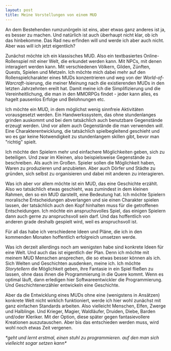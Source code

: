 ```yaml
---
layout: post
title: Meine Vorstellungen von einem MUD
---
```


An dem Bestehenden rumzunörgeln ist eins, aber etwas ganz anderes ist ja, es besser zu machen. Und natürlich ist auch überhaupt nicht klar, ob ich das hinbekomme. Das Rad neu erfinden will und werde ich aber auch nicht. Aber was will ich jetzt eigentlich?

Zunächst möchte ich ein klassisches MUD. Also ein textbasiertes Online-Rollenspiel mit einer Welt, die erkundet werden kann. Mit NPCs, mit denen interagiert werden kann. Mit verschiedenen Völkern, Gilden, Zünften, Quests, Spielen und Metzeln. Ich möchte mich dabei mehr auf den Rollenspielcharakter eines MUDs konzentrieren und weg von der *World-of-Warcraft*-isierung, die meiner Meinung nach die existierenden MUDs in den letzten Jahrzehnten ereilt hat. Damit meine ich die Simplifizierung und die Vereinheitlichung, die man in den MMORPGs findet - jeder kann alles, es hagelt pausenlos Erfolge und Belohnungen etc. 

Ich möchte ein MUD, in dem möglichst wenig sinnfreie Aktivitäten vorausgesetzt werden. Ein Handwerkssystem, das ohne stundenlanges grinden auskommt und bei dem tatsächlich auch benutzbare Gegenstände erzeugt werden. Und vor allem auch Gegenstände die man verwenden *will*. Eine Charakterentwicklung, die tatsächlich spielbegleitend geschieht und wo es gar keine Notwendigkeit zu stundenlangem skillen gibt, bevor man "richtig" spielt. 

Ich möchte den Spielern mehr und einfachere Möglichkeiten geben, sich zu beteiligen. Und zwar im Kleinen, also beispielsweise Gegenstände zu beschreiben. Als auch im Großen. Spieler sollen die Möglichkeit haben, Waren zu produzieren und anzubieten. Aber auch Dörfer und Städte zu gründen, sich selbst zu organisieren und dabei mit anderen zu interagieren. 

Was ich aber vor allem möchte ist ein MUD, das eine Geschichte erzählt. Also wo tatsächlich etwas geschieht, was zumindest in dem kleinen Rahmen, den so ein MUD darstellt, eine Bedeutung hat. Ich möchte Spielern moralische Entscheidungen abverlangen und sie einen Charakter spielen lassen, der tatsächlich auch den Kopf hinhalten muss für die getroffenen Entscheidungen. Ich möchte ein anspruchsvolles Spiel, das einigen Spielern dann auch gerne *zu* anspruchsvoll sein darf. Und das hoffentlich von anderen grade deshalb gespielt wird, weil es anspruchsvoll ist.

Für all das habe ich verschiedene Ideen und Pläne, die ich in den kommenden Monaten hoffentlich erfolgreich umsetzen werde.

Was ich derzeit allerdings noch am wenigsten habe sind konkrete Ideen für eine Welt. Und auch das ist eigentlich der Plan. Denn ich möchte mit meinem MUD Menschen ansprechen, die so etwas besser können als ich. Sich Welten und Geschichten ausdenken, meine ich. Ich möchte *Storytellern* die Möglichkeit geben, ihre Fantasie in ein Spiel fließen zu lassen, ohne dass ihnen die Programmierung in die Quere kommt. Wenn es optimal läuft, dann erledigen hier Softwareentwickler die Programmierung. Und Geschichtenerzähler entwickeln eine Geschichte.

Aber da die Entwicklung eines MUDs ohne eine (wenigstens in Ansätzen) konkrete Welt nicht wirklich funktioniert, werde ich hier wohl zunächst mit ganz einfachen Standards arbeiten. Also vielleicht Menschen, Elfen, Zwerge und Halblinge. Und Krieger, Magier, Waldläufer, Druiden, Diebe, Barden und/oder Kleriker. Mit der Option, diese später gegen fantasievollere Kreationen auszutauschen. Aber bis das entschieden werden muss, wird wohl noch etwas Zeit vergenen.

*\*geht und lernt erstmal, einen stuhl zu programmieren. auf den man sich vielleicht sogar setzen kann\**
